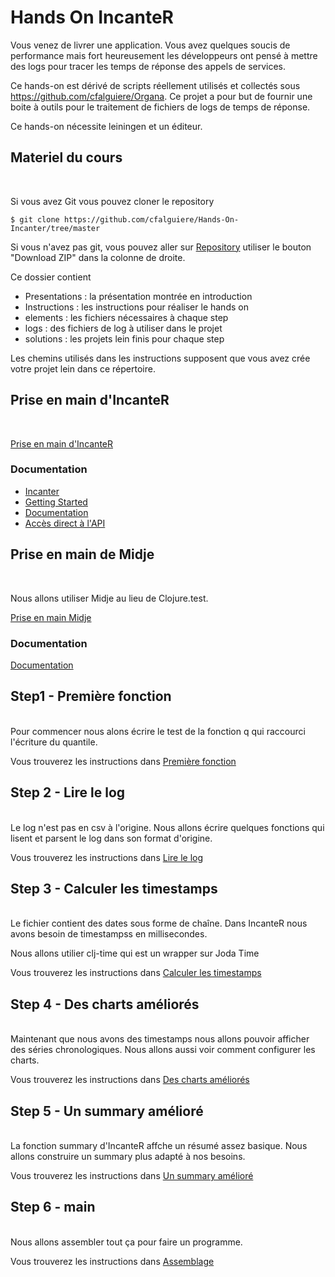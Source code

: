 Hands On IncanteR
======================

Vous venez de livrer une application. Vous avez quelques soucis de performance mais fort heureusement les développeurs ont pensé à mettre des logs pour tracer les temps de réponse des appels de services.

Ce hands-on est dérivé de scripts réellement utilisés et collectés sous https://github.com/cfalguiere/Organa. Ce projet a pour but de fournir une boite à outils pour le traitement de fichiers de logs de temps de réponse.

Ce hands-on nécessite leiningen et un éditeur.

Materiel du cours
-----------------------
<br>

Si vous avez Git vous pouvez cloner le repository

<pre><code>$ git clone https://github.com/cfalguiere/Hands-On-Incanter/tree/master
</code></pre>


Si vous n'avez pas git, vous pouvez aller sur [Repository](https://github.com/cfalguiere/Hands-On-Incanter/tree/master)
utiliser le bouton "Download ZIP" dans la colonne de droite.

Ce dossier contient 

- Presentations : la présentation montrée en introduction
- Instructions : les instructions pour réaliser le hands on
- elements : les fichiers nécessaires à chaque step
- logs : des fichiers de log à utiliser dans le projet
- solutions : les projets lein finis pour chaque step

Les chemins utilisés dans les instructions supposent que vous avez crée votre projet lein dans ce répertoire.


Prise en main d'IncanteR
-----------------------
<br>

[Prise en main d'IncanteR](init1-Incanter/prise-en-main-incanter.md)

### Documentation
- [Incanter](http://incanter.org/)
- [Getting Started](https://github.com/liebke/incanter/wiki)
- [Documentation](http://data-sorcery.org/contents/)
- [Accès direct à l'API](http://liebke.github.io/incanter/)

Prise en main de Midje
-----------------------
<br>

Nous allons utiliser Midje au lieu de Clojure.test.

[Prise en main Midje](init2-midje/prise-en-main-midje.md)

### Documentation
[Documentation](https://github.com/marick/Midje/wiki)



Step1 - Première fonction
-----------------------
<br>
Pour commencer nous alons écrire le test de la fonction q qui raccourci l'écriture du quantile.

Vous trouverez les instructions dans 
[Première fonction](step1-premiere-fonction/premiere-fonction.html)


Step 2 - Lire le log
-----------------------
<br>
Le log n'est pas en csv à l'origine. Nous allons écrire quelques fonctions qui lisent et parsent le log dans son format d'origine.

Vous trouverez les instructions dans 
[Lire le log](step2-lire-le-log/lire-le-log.html)


Step 3 - Calculer les timestamps
-----------------------
<br>
Le fichier contient des dates sous forme de chaîne. Dans IncanteR nous avons besoin de timestampss en millisecondes.

Nous allons utilier clj-time qui est un wrapper sur Joda Time

Vous trouverez les instructions dans 
[Calculer les timestamps](step3-timestamps/timestamps.html)


Step 4 - Des charts améliorés
-----------------------
<br>
Maintenant que nous avons des timestamps nous allons pouvoir afficher des séries chronologiques. Nous allons aussi voir comment configurer les charts.

Vous trouverez les instructions dans 
[Des charts améliorés](perf-charts.html)

Step 5 - Un summary amélioré
-----------------------
<br>
La fonction summary d'IncanteR affche un résumé assez basique. Nous allons construire un summary plus adapté à nos besoins.

Vous trouverez les instructions dans 
[Un summary amélioré](stats-summary.html)


Step 6 - main
-----------------------
<br>
Nous allons assembler tout ça pour faire un programme.

Vous trouverez les instructions dans 
[Assemblage](main.html)


